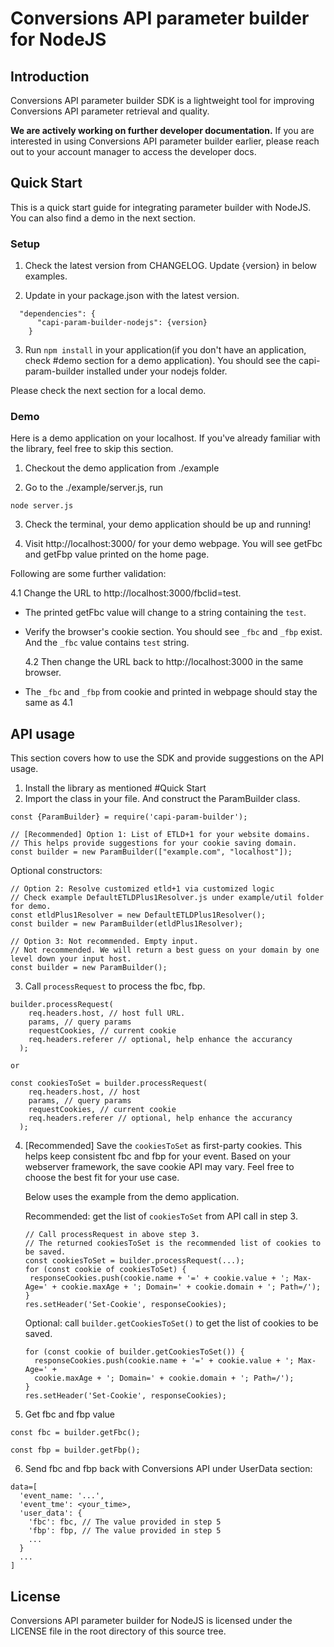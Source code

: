 # Conversions API parameter builder for NodeJS

## Introduction

Conversions API parameter builder SDK is a lightweight tool for improving
Conversions API parameter retrieval and quality.

**We are actively working on further developer documentation.** If you are
interested in using Conversions API parameter builder earlier, please reach out
to your account manager to access the developer docs.

## Quick Start

This is a quick start guide for integrating parameter builder with NodeJS. You
can also find a demo in the next section.

### Setup

1. Check the latest version from CHANGELOG. Update {version} in below examples.

2. Update in your package.json with the latest version.

```
  "dependencies": {
      "capi-param-builder-nodejs": {version}
    }
```

3. Run `npm install` in your application(if you don't have an application, check
   #demo section for a demo application). You should see the capi-param-builder
   installed under your nodejs folder.

Please check the next section for a local demo.

### Demo

Here is a demo application on your localhost. If you've already familiar with
the library, feel free to skip this section.

1. Checkout the demo application from ./example

2. Go to the ./example/server.js, run

```
node server.js
```

3. Check the terminal, your demo application should be up and running!

4. Visit http://localhost:3000/ for your demo webpage. You will see getFbc and
   getFbp value printed on the home page.

Following are some further validation:

4.1 Change the URL to http://localhost:3000/fbclid=test.

- The printed getFbc value will change to a string containing the `test`.
- Verify the browser's cookie section. You should see `_fbc` and `_fbp` exist.
  And the `_fbc` value contains `test` string.

  4.2 Then change the URL back to http://localhost:3000 in the same browser.

- The `_fbc` and `_fbp` from cookie and printed in webpage should stay the same
  as 4.1

## API usage

This section covers how to use the SDK and provide suggestions on the API usage.

1. Install the library as mentioned #Quick Start
2. Import the class in your file. And construct the ParamBuilder class.

```
const {ParamBuilder} = require('capi-param-builder');

// [Recommended] Option 1: List of ETLD+1 for your website domains.
// This helps provide suggestions for your cookie saving domain.
const builder = new ParamBuilder(["example.com", "localhost"]);
```

Optional constructors:

```
// Option 2: Resolve customized etld+1 via customized logic
// Check example DefaultETLDPlus1Resolver.js under example/util folder for demo.
const etldPlus1Resolver = new DefaultETLDPlus1Resolver();
const builder = new ParamBuilder(etldPlus1Resolver);

// Option 3: Not recommended. Empty input.
// Not recommended. We will return a best guess on your domain by one level down your input host.
const builder = new ParamBuilder();
```

3. Call `processRequest` to process the fbc, fbp.

```
builder.processRequest(
    req.headers.host, // host full URL.
    params, // query params
    requestCookies, // current cookie
    req.headers.referer // optional, help enhance the accurancy
  );

or

const cookiesToSet = builder.processRequest(
    req.headers.host, // host
    params, // query params
    requestCookies, // current cookie
    req.headers.referer // optional, help enhance the accurancy
  );
```

4.  [Recommended] Save the `cookiesToSet` as first-party cookies. This helps
    keep consistent fbc and fbp for your event. Based on your webserver
    framework, the save cookie API may vary. Feel free to choose the best fit
    for your use case.

    Below uses the example from the demo application.

    Recommended: get the list of `cookiesToSet` from API call in step 3.

    ```
    // Call processRequest in above step 3.
    // The returned cookiesToSet is the recommended list of cookies to be saved.
    const cookiesToSet = builder.processRequest(...);
    for (const cookie of cookiesToSet) {
     responseCookies.push(cookie.name + '=' + cookie.value + '; Max-Age=' + cookie.maxAge + '; Domain=' + cookie.domain + '; Path=/');
    }
    res.setHeader('Set-Cookie', responseCookies);
    ```

    Optional: call `builder.getCookiesToSet()` to get the list of cookies to be
    saved.

    ```
    for (const cookie of builder.getCookiesToSet()) {
      responseCookies.push(cookie.name + '=' + cookie.value + '; Max-Age=' +
      cookie.maxAge + '; Domain=' + cookie.domain + '; Path=/');
    }
    res.setHeader('Set-Cookie', responseCookies);
    ```

5.  Get fbc and fbp value

```
const fbc = builder.getFbc();

```

```
const fbp = builder.getFbp();
```

6. Send fbc and fbp back with Conversions API under UserData section:

```
data=[
  'event_name: '...',
  'event_tme': <your_time>,
  'user_data': {
    'fbc': fbc, // The value provided in step 5
    'fbp': fbp, // The value provided in step 5
    ...
  }
  ...
]
```

## License

Conversions API parameter builder for NodeJS is licensed under the LICENSE file
in the root directory of this source tree.
